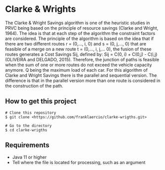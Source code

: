 # Clarke & Wrights

The Clarke & Wright Savings algorithm is one of the heuristic studies in PRVC being based on the principle of resource savings (Clarke and Wright, 1964). The idea is that at each step of the algorithm the constraint factors are considered. The principle of the algorithm is based on the idea that if there are two different routes r = (0,..., i, 0) and s = (0, j,..., 0) that are feasible of a merge on a new route t = (0,..., i, j,... 0), the fusion of these routes generates a Cost Savings Sij, defined by: Sij = C(0, i) + C(0,j) - C(i,j) (OLIVEIRA and DELGADO, 2015). Therefore, the junction of paths is feasible when the sum of one or more routes do not exceed the vehicle capacity anymore. Q being the maximum load of each car. For this algorithm of Clarke and Wright Savings there is the parallel and sequential version. The difference is that in the parallel version more than one route is considered in the construction of the path.

## How to get this project

```shell
# Clone this repository
$ git clone <https://github.com/franklaercio/clarke-wrigths.git>

# Go to the directory
$ cd clarke-wrigths
```

## Requirements

- Java 11 or higher
- Tell where the file is located for processing, such as an argument